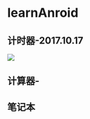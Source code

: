 # learnAnroid


## 计时器-2017.10.17

![](https://raw.githubusercontent.com/MrLiuYS/learnAnroid/master/res/SimpleStopWatch.gif)



## 计算器-





## 笔记本







